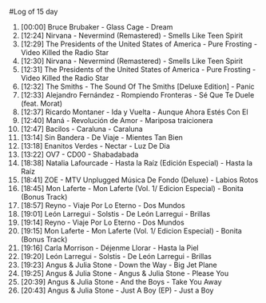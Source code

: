 #Log of 15 day

1. [00:00] Bruce Brubaker - Glass Cage - Dream
1. [12:24] Nirvana - Nevermind (Remastered) - Smells Like Teen Spirit
1. [12:29] The Presidents of the United States of America - Pure Frosting - Video Killed the Radio Star
1. [12:30] Nirvana - Nevermind (Remastered) - Smells Like Teen Spirit
1. [12:31] The Presidents of the United States of America - Pure Frosting - Video Killed the Radio Star
1. [12:32] The Smiths - The Sound Of The Smiths [Deluxe Edition] - Panic
1. [12:33] Alejandro Fernández - Rompiendo Fronteras - Sé Que Te Duele (feat. Morat)
1. [12:37] Ricardo Montaner - Ida y Vuelta - Aunque Ahora Estés Con El
1. [12:40] Maná - Revolución de Amor - Mariposa traicionera
1. [12:47] Bacilos - Caraluna - Caraluna
1. [13:14] Sin Bandera - De Viaje - Mientes Tan Bien
1. [13:18] Enanitos Verdes - Nectar - Luz De Dia
1. [13:22] OV7 - CD00 - Shabadabada
1. [18:38] Natalia Lafourcade - Hasta la Raíz (Edición Especial) - Hasta la Raíz
1. [18:41] ZOE - MTV Unplugged Música De Fondo (Deluxe) - Labios Rotos
1. [18:45] Mon Laferte - Mon Laferte (Vol. 1/ Edicion Especial) - Bonita (Bonus Track)
1. [18:57] Reyno - Viaje Por Lo Eterno - Dos Mundos
1. [19:01] León Larregui - Solstis - De León Larregui - Brillas
1. [19:14] Reyno - Viaje Por Lo Eterno - Dos Mundos
1. [19:15] Mon Laferte - Mon Laferte (Vol. 1/ Edicion Especial) - Bonita (Bonus Track)
1. [19:16] Carla Morrison - Déjenme Llorar - Hasta la Piel
1. [19:20] León Larregui - Solstis - De León Larregui - Brillas
1. [19:23] Angus & Julia Stone - Down the Way - Big Jet Plane
1. [19:25] Angus & Julia Stone - Angus & Julia Stone - Please You
1. [20:39] Angus & Julia Stone - And the Boys - Take You Away
1. [20:43] Angus & Julia Stone - Just A Boy (EP) - Just a Boy
